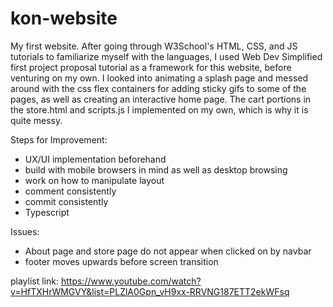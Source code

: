 # kon-website

My first website.  After going through W3School's HTML, CSS, and JS tutorials to familiarize myself with the languages, I used Web Dev Simplified first project proposal tutorial as a framework for this website, before venturing on my own.  I looked into animating a splash page and messed around with the css flex containers for adding sticky gifs to some of the pages, as well as creating an interactive home page.  The cart portions in the store.html and scripts.js I implemented on my own, which is why it is quite messy. 

Steps for Improvement:
* UX/UI implementation beforehand
* build with mobile browsers in mind as well as desktop browsing
* work on how to manipulate layout
* comment consistently
* commit consistently
* Typescript

Issues:
* About page and store page do not appear when clicked on by navbar
* footer moves upwards before screen transition

playlist link: https://www.youtube.com/watch?v=HfTXHrWMGVY&list=PLZlA0Gpn_vH9xx-RRVNG187ETT2ekWFsq


